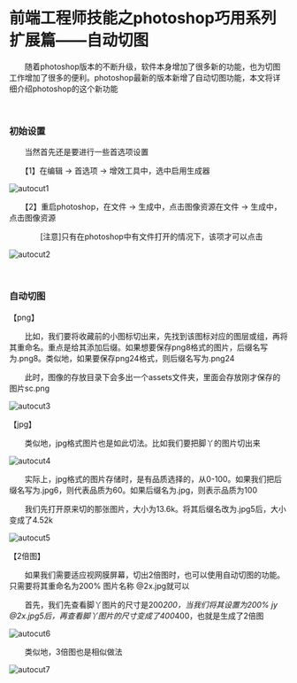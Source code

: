 # 前端工程师技能之photoshop巧用系列扩展篇——自动切图 

　　随着photoshop版本的不断升级，软件本身增加了很多新的功能，也为切图工作增加了很多的便利。photoshop最新的版本新增了自动切图功能，本文将详细介绍photoshop的这个新功能

 

&nbsp;

### 初始设置

　　当然首先还是要进行一些首选项设置

　　【1】在编辑 -> 首选项 -> 增效工具中，选中启用生成器

![autocut1](https://pic.xiaohuochai.site/blog/ps_autocut1.jpg)

　　【2】重启photoshop，在文件 -> 生成中，点击图像资源在文件 -> 生成中，点击图像资源

　　　　[注意]只有在photoshop中有文件打开的情况下，该项才可以点击

![autocut2](https://pic.xiaohuochai.site/blog/ps_autocut2.jpg)
 

&nbsp;

### 自动切图

【png】

　　比如，我们要将收藏前的小图标切出来，先找到该图标对应的图层或组，再将其重命名。重点是给其添加后缀。如果想要保存png8格式的图片，后缀名写为.png8。类似地，如果要保存png24格式，则后缀名写为.png24

　　此时，图像的存放目录下会多出一个assets文件夹，里面会存放刚才保存的图片sc.png

![autocut3](https://pic.xiaohuochai.site/blog/ps_autocut3.gif)

【jpg】

　　类似地，jpg格式图片也是如此切法。比如我们要把脚丫的图片切出来

![autocut4](https://pic.xiaohuochai.site/blog/ps_autocut4.gif)

　　实际上，jpg格式的图片存储时，是有品质选择的，从0-100。如果我们把后缀名写为.jpg6，则代表品质为60。如果后缀名为.jpg，则表示品质为100

　　我们先打开原来切的那张图片，大小为13.6k。将其后缀名改为.jpg5后，大小变成了4.52k

![autocut5](https://pic.xiaohuochai.site/blog/ps_autocut5.gif)

【2倍图】

　　如果我们需要适应视网膜屏幕，切出2倍图时，也可以使用自动切图的功能。只需要将其重命名为200% 图片名称 @2x.jpg就可以

　　首先，我们先查看脚丫图片的尺寸是200*200，当我们将其设置为200% jy @2x.jpg5后，再查看脚丫图片的尺寸变成了400*400，也就是生成了2倍图

![autocut6](https://pic.xiaohuochai.site/blog/ps_autocut6.gif)

　　类似地，3倍图也是相似做法

![autocut7](https://pic.xiaohuochai.site/blog/ps_autocut7.gif)